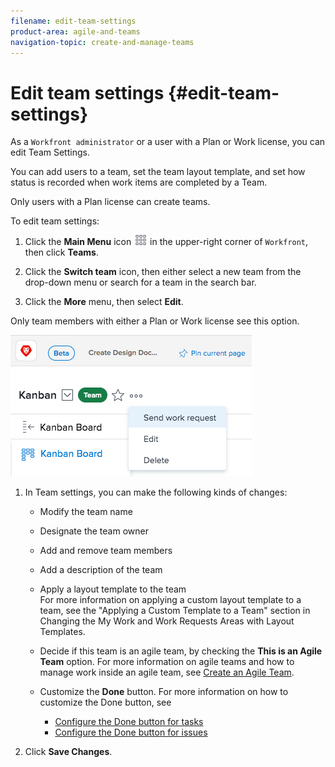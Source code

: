 ```yaml
---
filename: edit-team-settings
product-area: agile-and-teams
navigation-topic: create-and-manage-teams
---
```





# Edit team settings {#edit-team-settings}

As a `Workfront administrator` or a user with a Plan or Work license, you can edit Team Settings.


You can add users to a team, set the team layout template, and set how status&nbsp;is recorded when work&nbsp;items are completed by a Team.&nbsp;


Only users with a Plan license can create teams.


To edit team settings:&nbsp;



1. Click the **Main Menu** icon ![](assets/main-menu-icon.png) in the upper-right corner of `Workfront`, then click **Teams**.

1. Click the **Switch team** icon, then either select a new team from the drop-down menu or search for a team in the search bar.
1.  Click the **More** menu, then select **Edit**.


   Only team members with either a Plan or Work license see this option.  



   ![](assets/edit-team-settings.png)   


1. In Team settings, you can make the following kinds of changes:  

    
    
    * Modify the team name
    * Designate the team owner
    * Add and remove team members
    * Add a description of the team
    * Apply&nbsp;a layout template to&nbsp;the team  
      For more information on&nbsp;applying a custom layout template to a team, see the "Applying a Custom Template to a Team" section in Changing the My Work and Work Requests Areas with Layout Templates.
    * Decide if this team is an agile team, by checking the **This is an Agile Team** option. For more information on agile teams and how to manage work inside an agile team, see [Create an Agile Team](create-an-agile-team.md).&nbsp;
    
    * Customize the **Done** button. For more information on how to customize the Done button, see
    
        
        
        * [Configure the Done button for tasks](configure-the-done-button-for-tasks.md)
        * [Configure the Done button for issues](configure-the-done-button-for-issues.md)
        
        
    
    
    

1. Click **Save Changes**.


